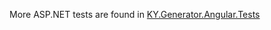 More ASP.NET tests are found in [KY.Generator.Angular.Tests](https://github.com/KY-Programming/generator/tree/master/Angular.Tests)

